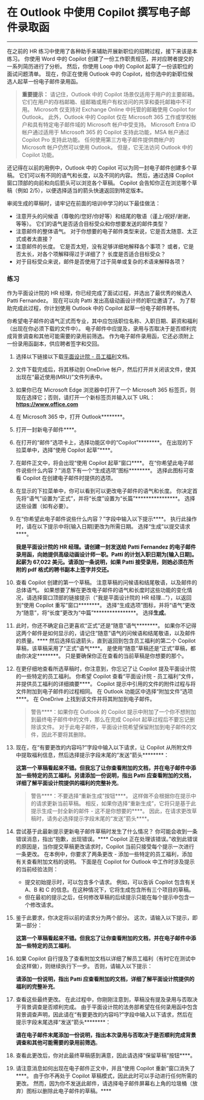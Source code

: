 # 在 Outlook 中使用 Copilot 撰写电子邮件录取函
---
在之前的 HR 练习中使用了各种助手来辅助开展新职位的招聘过程，接下来该是本练习。 你使用 Word 中的 Copilot 创建了一份工作职责规范，并对应聘者提交的一系列简历进行了分析。 然后，你使用 Loop 中的 Copilot 起草了一份该职位的面试问题清单。 现在，你正在使用 Outlook 中的 Copilot，给你选中的新职位候选人起草一份电子邮件录用函。

> **重要提示：** 请记住，Outlook 中的 Copilot 场景仅适用于用户的主要邮箱。 它们在用户的存档邮箱、组邮箱或用户有权访问的共享和委托邮箱中不可用。 Microsoft 仅支持对 Exchange Online 中托管的邮箱使用 Copilot for Outlook。 此外，Outlook 中的 Copilot 仅在 Microsoft 365 工作或学校帐户和具有特定电子邮件域的 Microsoft 帐户中受支持。 Microsoft Entra ID 帐户通过适用于 Microsoft 365 的 Copilot 支持此功能，MSA 帐户通过 Copilot Pro 支持此功能。 任何使用第三方电子邮件提供商帐户的 Microsoft 帐户仍然可以使用 Outlook。 但是，它无法访问 Outlook 中的 Copilot 功能。

还记得在以前的用例中，Outlook 中的 Copilot 可以为同一封电子邮件创建多个草稿。 它们可以有不同的语气和长度，以及不同的内容。 然后，通过选择 Copilot 窗口顶部的向前和向后箭头可以浏览各个草稿。 Copilot 会告知你正在浏览哪个草稿（例如 2/5），以便选择适当的箭头快速返回到特定版本。

审阅生成的草稿时，请牢记在前面的培训中学习的以下最佳做法：

 -  注意开头的问候语（尊敬的/您好/你好等）和结尾的敬语（谨上/祝好/谢谢，等等）。 它们的语气是否适合目标受众和你想要发送的邮件类型？
 -  注意邮件的整体语气。 对于你想要的电子邮件类型来说，它是否太随意、太正式或者太直接？
 -  注意邮件的长度。 它是否太短，没有足够详细地解释各个事项？ 或者，它是否太长，对各个项解释得过于详细了？ 长度是否适合目标受众？
 -  对于目标受众来说，邮件是否使用了过于简单或复杂的术语来解释各项？

### 练习

作为平面设计院的 HR 经理，你已经完成了面试过程，并选出了最优秀的候选人 Patti Fernandez。 现在可以向 Patti 发出高级动画设计师的职位邀请了。 为了帮助完成此过程，你计划使用 Outlook 中的 Copilot 起草一份电子邮件聘书。

你希望电子邮件的语气正式而专业，其中应包括职位名称、入职日期、薪资和福利（出现在你必须下载的文件中）。 电子邮件中应提及，录用与否取决于是否顺利完成背景调查和其他可能需要的录用前筛选。 作为电子邮件录用函，它还必须附上一份录用函副本，供应聘者签字和交回。

1.  选择以下链接以下载[平面设计院 - 员工福利](https://go.microsoft.com/fwlink/?linkid=2268825)文档。
2.  文件下载完成后，将其移动到 OneDrive 帐户，然后打开并关闭该文件，使其出现在“最近使用(MRU)”文件列表中。
3.  如果你已在 Microsoft Edge 浏览器中打开了一个 Microsoft 365 标签页，则现在选择它；否则，请打开一个新标签页并输入以下 URL：**https://www.office.com**
4.  在 Microsoft 365 中，打开 Outlook********。
5.  打开一封新电子邮件****。
6.  在打开的“邮件”选项卡上，选择功能区中的“Copilot”********。 在出现的下拉菜单中，选择“使用 Copilot 起草”****。
7.  在邮件正文中，将会出现“使用 Copilot 起草”窗口****。 在“你希望此电子邮件说些什么内容？”消息下有一个“生成选项”图标********。 选择此图标可查看 Copilot 在创建电子邮件时提供的选项。
8.  在显示的下拉菜单中，你可以看到可以更改电子邮件的语气和长度。 你决定首先将“语气”设置为“正式”，并将“长度”设置为“长篇”****************。 选择这些设置（如有必要）。
9.  在“你希望此电子邮件说些什么内容？”字段中输入以下提示****。 执行此操作时，请在以下提示中将\[输入日期\]更改为所需日期。 选择“生成”以提交请求****。
    
    **我是平面设计院的 HR 经理。请创建一封发送给 Patti Fernandez 的电子邮件录用函，向她提供高级动画设计师一职。Patti 的计划入职日期为\[输入日期\]。起薪为 67,022 美元。请添加一条说明，如果 Patti 接受录用，则她必须在所附的 pdf 格式的聘书副本上签字并交还。**
10. 查看 Copilot 创建的第一个草稿。 注意草稿的问候语和结尾敬语，以及邮件的总体语气。 如果想要了解在更改电子邮件的语气和长度时这些功能的变化情况，请选择窗口顶部的链接提示（“我是平面设计院的 HR 经理...”），以返回到“使用 Copilot 重写”窗口********。 选择“生成选项”图标，并将“语气”更改为“随意”，将“长度”更改为“中篇”****************。 选择**生成**。
11. 此时，你还不确定自己更喜欢“正式”还是“随意”语气********。 如果你不记得这两个邮件是如何显示的，请记住“随意”语气的问候语和结尾敬语，以及邮件的质量。**** 然后选择后退箭头，直到返回到包含员工福利的第二个 Copilot 草稿，该草稿采用了“正式”语气****。 是使用“随意”草稿还是“正式”草稿，都由你决定********。 只是要确保你正在查看的当前草稿是你想要的那个。
12. 在更仔细地查看所选草稿时，你注意到，你忘记了让 Copilot 提及平面设计院的一些特定的员工福利。 你希望 Copilot 查看“平面设计院 - 员工福利”文件，并提供员工福利的详细摘要****。 Copilot 提示中引用的文件的附件过程与将文件附加到电子邮件的过程相同。 在 Outlook 功能区中选择“附加文件”选项****。 在 OneDrive 上找到该文件并将其附加到电子邮件。

    > 警告****：如果你在 Outlook 的 Copilot 提示中附加了一个你不想附加到最终电子邮件中的文件，那么在完成 Copilot 起草过程后不要忘记删除该文件。 对于此电子邮件，平面设计院希望保留附加到电子邮件的文件，因此不要将其删除。
    
14. 现在，在“有要更改的内容吗?”字段中输入以下请求，让 Copilot 从所附文件中提取福利信息，然后选择提示字段末尾的“发送”箭头********：
    
    **这第一个草稿看起来不错。但我忘了让你查看附加的文档，并在电子邮件中添加一些特定的员工福利。另请添加一份说明，指出 Patti 应查看附加的文档，详细了解平面设计院提供的福利的完整补充**。
    
    > 警告****：不要选择“重新生成”按钮****。 这样做不会根据你在提示中的请求更新当前草稿。 相反，如果你选择“重新生成”，它将只是基于此提示生成一封全新的邮件 - 这不是你想要的****。 因此，在请求更改草稿时，请务必选择提示字段末尾的“发送”箭头****。
14. 尝试基于此最新提示更新电子邮件草稿时发生了什么情况？ 你可能会收到一条错误消息，指出“抱歉，出现错误。**** Copilot 正在处理该错误。”收到此错误的原因是，当你提交草稿更改请求时，Copilot 当前只接受每个提示一次进行一条更改。 在本例中，你要求了两条更改 - 添加一些特定的员工福利，添加有关查看附加文档的说明。 下面是在 Copilot for Outlook 中工作时涉及提示的当前经验法则：
     -  提交初始提示时，可以包含多个请求。 例如，可以告诉 Copilot 包含有关 A、B 和 C 的信息。在这种情况下，它将生成包含所有三个项目的草稿。
     -  但在最初的提示之后，任何修改草稿的后续提示只能在每个提示中包含一个修改请求。
15. 鉴于此要求，你决定将以前的请求分为两个部分。 这次，请输入以下提示，即第一部分：
    
    **这第一个草稿看起来不错。但我忘了让你查看附加的文档，并在电子邮件中添加一些特定的员工福利**。
16. 如果 Copilot 自行提及了查看附加文档以详细了解员工福利（有时它在测试中会这样做），则继续执行下一步。 否则，请输入以下提示：
    
    **请添加一份说明，指出 Patti 应查看附加的文档，详细了解平面设计院提供的福利的完整补充**。
17. 查看这些最终更改。 在此过程中，你刚刚注意到，草稿没有提及录用与否取决于背景调查是否顺利完成。 由于平面设计院的法务部希望在任何录用函中包含背景调查声明，因此请在“有要更改的内容吗?”字段中输入以下请求，然后在提示字段末尾选择“发送”箭头********：
    
    **请在电子邮件末尾添加一份说明，指出本次录用与否取决于是否顺利完成背景调查和其他可能需要的录用前筛选**。
18. 查看此更改后，你对此最终草稿感到满意，因此请选择“保留草稿”按钮****。<br>
19. 请注意消息如何出现在电子邮件正文中，并且“使用 Copilot 重新”窗口消失了****。 由于你不再处于 Copilot 草稿模式，因此此时可以手动进行任何所需的更改。 然而，因为你不发送此邮件，请选择电子邮件屏幕右上角的垃圾桶（放弃）图标以删除此电子邮件的草稿。****
